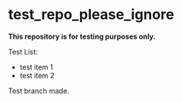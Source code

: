 # test_repo_please_ignore

**This repository is for testing purposes only.**

Test List:
- test item 1
- test item 2

Test branch made.